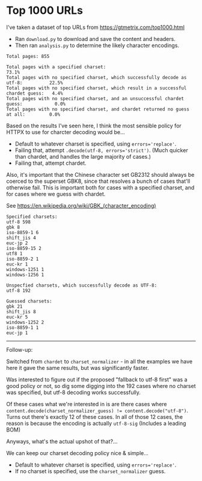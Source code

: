 # Top 1000 URLs

I've taken a dataset of top URLs from https://gtmetrix.com/top1000.html

* Ran `download.py` to download and save the content and headers.
* Then ran `analysis.py` to determine the likely character encodings.

```text
Total pages: 855

Total pages with a specified charset:                                               73.1%
Total pages with no specified charset, which successfully decode as utf-8:          22.5%
Total pages with no specified charset, which result in a successful chardet guess:   4.4%
Total pages with no specified charset, and an unsuccessful chardet guess:            0.0%
Total pages with no specified charset, and chardet returned no guess at all:         0.0%
```

Based on the results I've seen here, I think the most sensible policy for HTTPX to use
for charcter decoding would be...

* Default to whatever charset is specified, using `errors='replace'`.
* Failing that, attempt `.decode(utf-8, errors='strict')`. (Much quicker than chardet, and handles the large majority of cases.)
* Failing that, attempt chardet.

Also, it's important that the Chinese character set GB2312 should always be coerced to the superset GBK8,
since that resolves a bunch of cases that'll otherwise fail. This is important both for cases with a specified charset, and for cases where we guess with chardet.

See https://en.wikipedia.org/wiki/GBK_(character_encoding)

```
Specified charsets:
utf-8 598
gbk 8
iso-8859-1 6
shift_jis 4
euc-jp 2
iso-8859-15 2
utf8 1
iso-8859-2 1
euc-kr 1
windows-1251 1
windows-1256 1

Unspecfied charsets, which successfully decode as UTF-8:
utf-8 192

Guessed charsets:
gbk 21
shift_jis 8
euc-kr 5
windows-1252 2
iso-8859-1 1
euc-jp 1
```

---

Follow-up:

Switched from `chardet` to `charset_normalizer` - in all the examples we have here it gave the same results, but was significantly faster.

Was interested to figure out if the proposed "fallback to utf-8 first" was a good policy or not, so dig some digging into the 192 cases where no charset was specified, but utf-8 decoding works successfully.

Of these cases what we're interested in is are there cases where `content.decode(charset_normalizer_guess) != content.decode("utf-8")`. Turns out there's exactly 12 of these cases. In all of those 12 cases, the reason is because the encoding is actually `utf-8-sig` (Includes a leading BOM)

Anyways, what's the actual upshot of that?...

We can keep our charset decoding policy nice & simple...

* Default to whatever charset is specified, using `errors='replace'`.
* If no charset is specified, use the `charset_normalizer` guess.
